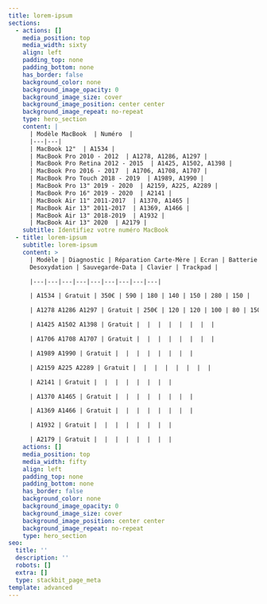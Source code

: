 ```yaml
---
title: lorem-ipsum
sections:
  - actions: []
    media_position: top
    media_width: sixty
    align: left
    padding_top: none
    padding_bottom: none
    has_border: false
    background_color: none
    background_image_opacity: 0
    background_image_size: cover
    background_image_position: center center
    background_image_repeat: no-repeat
    type: hero_section
    content: |
      | Modèle MacBook  | Numéro  |
      |---|---|
      | MacBook 12"  | A1534 |
      | MacBook Pro 2010 - 2012  | A1278, A1286, A1297 |
      | MacBook Pro Retina 2012 - 2015  | A1425, A1502, A1398 |
      | MacBook Pro 2016 - 2017  | A1706, A1708, A1707 |
      | MacBook Pro Touch 2018 - 2019  | A1989, A1990 |
      | MacBook Pro 13" 2019 - 2020  | A2159, A225, A2289 |
      | MacBook Pro 16" 2019 - 2020  | A2141 |
      | MacBook Air 11" 2011-2017  | A1370, A1465 |
      | MacBook Air 13" 2011-2017  | A1369, A1466 |
      | MacBook Air 13" 2018-2019  | A1932 |
      | MacBook Air 13" 2020  | A2179 |
    subtitle: Identifiez votre numéro MacBook
  - title: lorem-ipsum
    subtitle: lorem-ipsum
    content: >
      | Modèle | Diagnostic | Réparation Carte-Mère | Ecran | Batterie |
      Desoxydation | Sauvegarde-Data | Clavier | Trackpad |

      |---|---|---|---|---|---|---|---|---|

      | A1534 | Gratuit | 350€ | 590 | 180 | 140 | 150 | 280 | 150 |

      | A1278 A1286 A1297 | Gratuit | 250€ | 120 | 120 | 100 | 80 | 150 | 80 |

      | A1425 A1502 A1398 | Gratuit |  |  |  |  |  |  |  |

      | A1706 A1708 A1707 | Gratuit |  |  |  |  |  |  |  |

      | A1989 A1990 | Gratuit |  |  |  |  |  |  |  |

      | A2159 A225 A2289 | Gratuit |  |  |  |  |  |  |  |

      | A2141 | Gratuit |  |  |  |  |  |  |  |

      | A1370 A1465 | Gratuit |  |  |  |  |  |  |  |

      | A1369 A1466 | Gratuit |  |  |  |  |  |  |  |

      | A1932 | Gratuit |  |  |  |  |  |  |  |

      | A2179 | Gratuit |  |  |  |  |  |  |  |
    actions: []
    media_position: top
    media_width: fifty
    align: left
    padding_top: none
    padding_bottom: none
    has_border: false
    background_color: none
    background_image_opacity: 0
    background_image_size: cover
    background_image_position: center center
    background_image_repeat: no-repeat
    type: hero_section
seo:
  title: ''
  description: ''
  robots: []
  extra: []
  type: stackbit_page_meta
template: advanced
---
```

